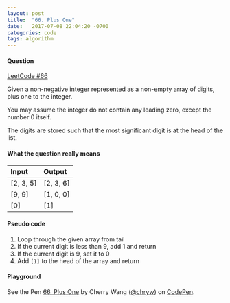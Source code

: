 ```yaml
---
layout: post
title:  "66. Plus One"
date:   2017-07-08 22:04:20 -0700
categories: code
tags: algorithm
---
```


#### Question

[LeetCode #66](https://leetcode.com/problems/plus-one/#/description)

Given a non-negative integer represented as a non-empty array of digits, plus one to the integer.

You may assume the integer do not contain any leading zero, except the number 0 itself.

The digits are stored such that the most significant digit is at the head of the list.

#### What the question really means

| Input     | Output     |
| :------------- | :------------- |
| [2, 3, 5]       | [2, 3, 6]       |
| [9, 9]       | [1, 0, 0]       |
| [0]       | [1]       |

#### Pseudo code
1. Loop through the given array from tail
2. If the current digit is less than 9, add 1 and return
3. If the current digit is 9, set it to 0
4. Add `[1]` to the head of the array and return

#### Playground

<p data-height="600" data-theme-id="light" data-slug-hash="awQbRM" data-default-tab="js,result" data-user="chryw" data-embed-version="2" data-pen-title="66. Plus One" class="codepen">See the Pen <a href="https://codepen.io/chryw/pen/awQbRM/">66. Plus One</a> by Cherry Wang (<a href="https://codepen.io/chryw">@chryw</a>) on <a href="https://codepen.io">CodePen</a>.</p>
<script async src="https://production-assets.codepen.io/assets/embed/ei.js"></script>
